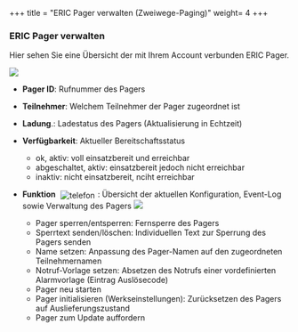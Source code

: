 +++
title = "ERIC Pager verwalten (Zweiwege-Paging)"
weight= 4
+++

### ERIC Pager verwalten



Hier sehen Sie eine Übersicht der mit Ihrem Account verbunden ERIC Pager.

![](/img/mutieren_mutation_eric_pager_verwalten.png?classes=shadow)

 - **Pager ID**: Rufnummer des Pagers
 
 - **Teilnehmer**: Welchem Teilnehmer der Pager zugeordnet ist
 
 - **Ladung**.: Ladestatus des Pagers (Aktualisierung in Echtzeit)
 
 - **Verfügbarkeit**: Aktueller Bereitschaftsstatus
 
	- ok, aktiv: voll einsatzbereit und erreichbar
	- abgeschaltet, aktiv: einsatzbereit jedoch nicht erreichbar
	- inaktiv: nicht einsatzbereit, nciht erreichbar
	
 - **Funktion** <img src="/img/bearbeitungsicon.png" alt="telefon" style='vertical-align:middle;display:inline;margin:0px 5px; '>: Übersicht der aktuellen Konfiguration, Event-Log sowie Verwaltung des Pagers
	![](/img/mutieren_mutation_eric_pager_verwalten_bearbeiten.png?classes=shadow)
	
	- Pager sperren/entsperren: Fernsperre des Pagers
	- Sperrtext senden/löschen: Individuellen Text zur Sperrung des Pagers senden
	- Name setzen: Anpassung des Pager-Namen auf den zugeordneten Teilnehmernamen
	- Notruf-Vorlage setzen: Absetzen des Notrufs einer vordefinierten Alarmvorlage (Eintrag Auslösecode)
	- Pager neu starten
	- Pager initialisieren (Werkseinstellungen): Zurücksetzen des Pagers auf Auslieferungszustand
	- Pager zum Update auffordern
		
	